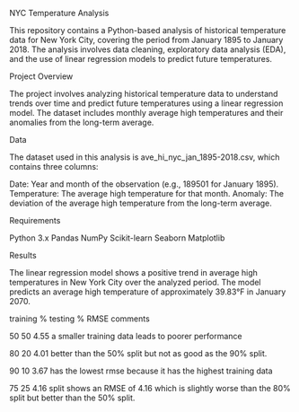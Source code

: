 NYC Temperature Analysis

This repository contains a Python-based analysis of historical temperature data for New York City, covering the period from January 1895 to January 2018. The analysis involves data cleaning, exploratory data analysis (EDA), and the use of linear regression models to predict future temperatures.

Project Overview

The project involves analyzing historical temperature data to understand trends over time and predict future temperatures using a linear regression model. The dataset includes monthly average high temperatures and their anomalies from the long-term average.

Data

The dataset used in this analysis is ave_hi_nyc_jan_1895-2018.csv, which contains three columns:

Date: Year and month of the observation (e.g., 189501 for January 1895).
Temperature: The average high temperature for that month.
Anomaly: The deviation of the average high temperature from the long-term average.

Requirements

Python 3.x
Pandas
NumPy
Scikit-learn
Seaborn
Matplotlib

Results

The linear regression model shows a positive trend in average high temperatures in New York City over the analyzed period. The model predicts an average high temperature of approximately 39.83°F in January 2070.

training %	testing %	RMSE	comments

50	              50	4.55	a smaller training data leads to poorer performance

80	              20	4.01	better than the 50% split but not as good as the 90% split.

90	              10	3.67	has the lowest rmse because it has the highest training data

75	              25	4.16	split shows an RMSE of 4.16 which is slightly
                            worse than the 80% split but better than the 50% split.
